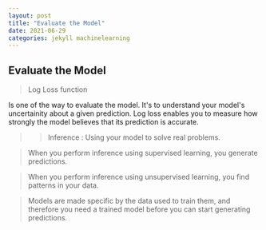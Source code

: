 ```yaml
---
layout: post
title: "Evaluate the Model"
date: 2021-06-29
categories: jekyll machinelearning
---
```


## Evaluate the Model

> Log Loss function

Is one of the way to evaluate the model. 
It's to understand your model's uncertainity about a given prediction.
Log loss enables you to measure how strongly the model believes that its prediction is accurate. 


>> Inference : Using your model to solve real problems. 

> When you perform inference using supervised learning, you generate predictions.

> When you perform inference using unsupervised learning, you find patterns in your data.

> Models are made specific by the data used to train them, and therefore you need a trained model before you can start generating predictions.